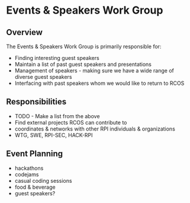 # Events & Speakers Work Group

## Overview
The Events & Speakers Work Group is primarily responsible for:
- Finding interesting guest speakers
- Maintain a list of past guest speakers and presentations
- Management of speakers - making sure we have a wide range of diverse guest speakers
- Interfacing with past speakers whom we would like to return to RCOS

## Responsibilities
- TODO - Make a list from the above
- Find external projects RCOS can contribute to
- coordinates & networks with other RPI individuals & organizations
- WTG, SWE, RPI-SEC, HACK-RPI

## Event Planning
  - hackathons
  - codejams
  - casual coding sessions
  - food & beverage
  - guest speakers?
